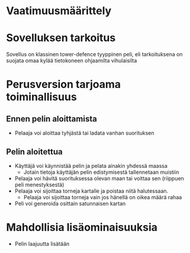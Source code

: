 # Vaatimuusmäärittely

# Sovelluksen tarkoitus  
Sovellus on klassinen tower-defence tyyppinen peli, eli tarkoituksena on suojata omaa kylää tietokoneen
ohjaamilta vihulaisilta

# Perusversion tarjoama toiminallisuus
## Ennen pelin aloittamista
* Pelaaja voi aloittaa tyhjästä tai ladata vanhan suorituksen
## Pelin aloitettua 
* Käyttäjä voi käynnistää pelin ja pelata ainakin yhdessä maassa
  * Jotain tietoja käyttäjän pelin edistymisestä tallennetaan muistiin
* Pelaaja voi hävitä suorituksessa olevan maan tai voittaa sen (riippuen peli menestyksestä)
* Pelaaja voi sijoittaa torneja kartalle ja poistaa niitä halutessaan.
  * Pelaaja voi sijoittaa torneja vain jos hänellä on oikea määrä rahaa
* Peli voi generoida osittain satunnaisen kartan

# Mahdollisia lisäominaisuuksia
* Pelin laajuutta lisätään
